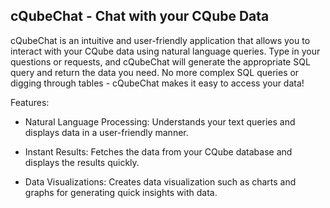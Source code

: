 ## cQubeChat - Chat with your CQube Data

cQubeChat is an intuitive and user-friendly application that allows you to interact with your CQube data using natural language queries. Type in your questions or requests, and cQubeChat will generate the appropriate SQL query and return the data you need. No more complex SQL queries or digging through tables - cQubeChat makes it easy to access your data!

Features:

- Natural Language Processing: Understands your text queries and displays data in a user-friendly manner.

- Instant Results: Fetches the data from your CQube database and displays the results quickly.

- Data Visualizations: Creates data visualization such as charts and graphs for generating quick insights with data.
    